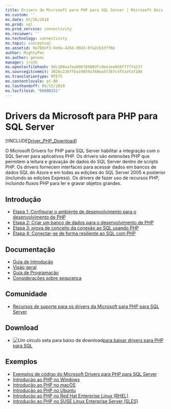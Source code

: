 ```yaml
---
title: Drivers da Microsoft para PHP para SQL Server | Microsoft Docs
ms.custom: ''
ms.date: 03/26/2018
ms.prod: sql
ms.prod_service: connectivity
ms.reviewer: ''
ms.technology: connectivity
ms.topic: conceptual
ms.assetid: 9e78bbf3-9e9a-426d-99d3-6fa2cb33ff6b
author: MightyPen
ms.author: genemi
manager: jroth
ms.openlocfilehash: 9dc380ea7eab9876980dfc9ee1ee050ff77fa237
ms.sourcegitcommit: 3026c22b7fba19059a769ea5f367c4f51efaf286
ms.translationtype: MTE75
ms.contentlocale: pt-BR
ms.lasthandoff: 06/15/2019
ms.locfileid: "66800251"
---
```

# <a name="microsoft-drivers-for-php-for-sql-server"></a>Drivers da Microsoft para PHP para SQL Server

[!INCLUDE[Driver_PHP_Download](../../includes/driver_php_download.md)]

O Microsoft Drivers for PHP para SQL Server habilitar a integração com o SQL Server para aplicativos PHP. Os drivers são extensões PHP que permitem a leitura e gravação de dados do SQL Server dentro de scripts PHP. Os drivers fornecem interfaces para acessar dados em bancos de dados SQL do Azure e em todas as edições do SQL Server 2005 e posterior (incluindo as edições Express). Os drivers de fazer uso de recursos PHP, incluindo fluxos PHP para ler e gravar objetos grandes.  
  
## <a name="getting-started"></a>Introdução  
* [Etapa 1: Configurar o ambiente de desenvolvimento para o desenvolvimento de PHP](step-1-configure-development-environment-for-php-development.md)  
* [Etapa 2: Criar um banco de dados para o desenvolvimento de PHP](step-2-create-a-sql-database-for-php-development.md)  
* [Etapa 3: prova de conceito da conexão ao SQL usando PHP](step-3-proof-of-concept-connecting-to-sql-using-php.md)  
* [Etapa 4: Conectar-se de forma resiliente ao SQL com PHP](step-4-connect-resiliently-to-sql-with-php.md)  
  
## <a name="documentation"></a>Documentação  
* [Guia de Introdução](getting-started-with-the-php-sql-driver.md)
* [Visão geral](overview-of-the-php-sql-driver.md)
* [Guia de Programação](programming-guide-for-php-sql-driver.md) 
* [Considerações sobre segurança](security-considerations-for-php-sql-driver.md)
  
## <a name="community"></a>Comunidade  
* [Recursos de suporte para os drivers da Microsoft para PHP para SQL Server](support-resources-for-the-php-sql-driver.md)
  
## <a name="download"></a>Download  
* ![Um círculo seta para baixo de download](../../ssdt/media/download.png)[para baixar drivers para PHP para SQL](download-drivers-php-sql-server.md)
  
## <a name="samples"></a>Exemplos  
* [Exemplos de código do Microsoft Drivers para PHP para SQL Server](code-samples-for-php-sql-driver.md)
* [Introdução ao PHP no Windows](https://www.microsoft.com/sql-server/developer-get-started/php/windows/)
* [Introdução ao PHP no macOS](https://www.microsoft.com/sql-server/developer-get-started/php/mac/)
* [Introdução ao PHP no Ubuntu](https://www.microsoft.com/sql-server/developer-get-started/php/ubuntu/)
* [Introdução ao PHP no Red Hat Enterprise Linux (RHEL)](https://www.microsoft.com/sql-server/developer-get-started/php/rhel/)
* [Introdução ao PHP no SUSE Linux Enterprise Server (SLES)](https://www.microsoft.com/sql-server/developer-get-started/php/sles/)
